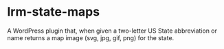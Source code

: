 # lrm-state-maps
A WordPress plugin that, when given a two-letter US State abbreviation or name returns a map image (svg, jpg, gif, png) for the state. 
